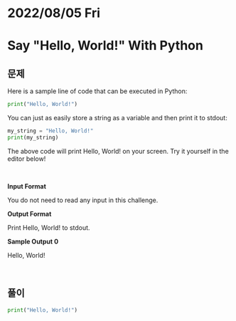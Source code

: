 # 2022/08/05 Fri

# Say "Hello, World!" With Python

## 문제
Here is a sample line of code that can be executed in Python:
```python
print("Hello, World!")
```

You can just as easily store a string as a variable and then print it to stdout:

```python
my_string = "Hello, World!"
print(my_string)
```

The above code will print Hello, World! on your screen. Try it yourself in the editor below!

<br>

**Input Format**

You do not need to read any input in this challenge.

**Output Format**

Print Hello, World! to stdout.

**Sample Output 0**

Hello, World!

<br>

## 풀이
```python
print("Hello, World!")
```
